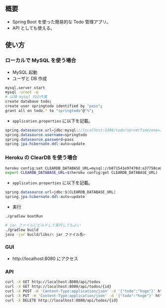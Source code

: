 ## 概要
- Spring Boot を使った簡易的な Todo 管理アプリ。
- API としても使える。

## 使い方
### ローカルで MySQL を使う場合
- MySQL 起動
- ユーザと DB 作成
```bash
mysql.server start
mysql -uroot -p
# 以降 mysql 内の作業
create database todo;
create user springtodo identified by "pass";
grant all on todo.* to "springtodo"@"%";
```

- `application.properties` に以下を記載。
```java
spring.datasource.url=jdbc:mysql://localhost:3306/todo?serverTimezone=JST
spring.datasource.username=springtodo
spring.datasource.password=pass
spring.jpa.hibernate.ddl-auto=update
```

### Heroku の ClearDB を使う場合
```bash
heroku config:set CLEARDB_DATABASE_URL=mysql://b871541e97470d:a37758ce@us-cdbr-east-02.cleardb.com/heroku_7f7b999d56f162a?reconnect=true&characterEncoding=UTF-8&characterSetResults=UTF-8&serverTimezone=JST
export CLEARDB_DATABASE_URL=$(heroku config:get CLEARDB_DATABASE_URL)
```

- `application.properties` に以下を記載。
```java
spring.datasource.url=jdbc:${CLEARDB_DATABASE_URL}
spring.jpa.hibernate.ddl-auto=update
```

- 実行
```bash
./gradlew bootRun

# jar ファイルにビルドして実行してもよい
./gradlew build
java -jar build/libs/< jar ファイル名>
```

### GUI
- http://localhost:8080 にアクセス

### API
```bash
curl -X GET http://localhost:8080/api/todos
curl -X GET http://localhost:8080/api/todos/{id}
curl -X POST -H 'Content-Type:application/json' -d '{"todo":"hoge"}' http://localhost:8080/api/todos
curl -X PUT -H 'Content-Type:application/json' -d '{"todo":"hoge"}' http://localhost:8080/api/todos/{id}
curl -X DELETE http://localhost:8080/api/todos/{id}
```